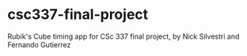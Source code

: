 # csc337-final-project
Rubik's Cube timing app for CSc 337 final project, by Nick Silvestri and Fernando Gutierrez
